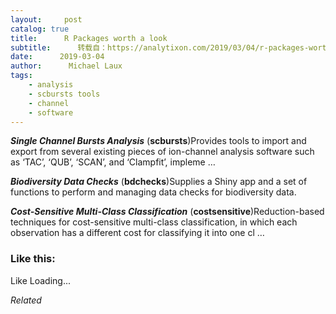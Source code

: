 ```yaml
---
layout:     post
catalog: true
title:      R Packages worth a look
subtitle:      转载自：https://analytixon.com/2019/03/04/r-packages-worth-a-look-1444/
date:      2019-03-04
author:      Michael Laux
tags:
    - analysis
    - scbursts tools
    - channel
    - software
---
```


***Single Channel Bursts Analysis*** (**scbursts**)Provides tools to import and export from several existing pieces of ion-channel analysis software such as ‘TAC’, ‘QUB’, ‘SCAN’, and ‘Clampfit’, impleme …

***Biodiversity Data Checks*** (**bdchecks**)Supplies a Shiny app and a set of functions to perform and managing data checks for biodiversity data.

***Cost-Sensitive Multi-Class Classification*** (**costsensitive**)Reduction-based techniques for cost-sensitive multi-class classification, in which each observation has a different cost for classifying it into one cl …





### Like this:

Like Loading...


*Related*

